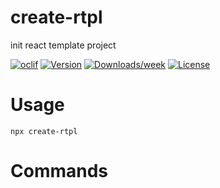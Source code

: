 create-rtpl
===========

init react template project

[![oclif](https://img.shields.io/badge/cli-oclif-brightgreen.svg)](https://oclif.io)
[![Version](https://img.shields.io/npm/v/create-rtpl.svg)](https://npmjs.org/package/create-rtpl)
[![Downloads/week](https://img.shields.io/npm/dw/create-rtpl.svg)](https://npmjs.org/package/create-rtpl)
[![License](https://img.shields.io/npm/l/create-rtpl.svg)](https://github.com/kingzez/create-rtpl/blob/master/package.json)

<!-- toc -->
# Usage
<!-- usage -->
```shell
npx create-rtpl
```
# Commands
<!-- commands -->

